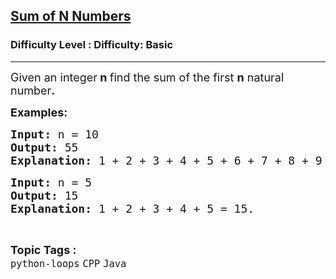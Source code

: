<h2><a href="https://www.geeksforgeeks.org/problems/sum-of-n-number/1?page=3&category=Java&sortBy=submissions">Sum of N Numbers</a></h2><h3>Difficulty Level : Difficulty: Basic</h3><hr><div class="problems_problem_content__Xm_eO"><p><span style="font-size: 18px;">Given an integer<strong> n&nbsp;</strong>find the sum of the first <strong>n</strong>&nbsp;natural number<strong>.</strong></span></p>
<p><span style="font-size: 18px;"><strong>Examples:</strong></span> <span style="font-size: 18px;"><strong> </strong></span></p>
<pre><span style="font-size: 18px;"><strong>Input: </strong>n = 10
<strong>Output: </strong>55
<strong>Explanation: </strong>1 + 2 + 3 + 4 + 5 + 6 + 7 + 8 + 9 + 10 = 55.</span></pre>
<pre><span style="font-size: 18px;"><strong>Input: </strong>n = 5
<strong>Output: </strong>15
<strong>Explanation:</strong> 1 + 2 + 3 + 4 + 5 = 15.</span></pre></div><br><p><span style=font-size:18px><strong>Topic Tags : </strong><br><code>python-loops</code>&nbsp;<code>CPP</code>&nbsp;<code>Java</code>&nbsp;